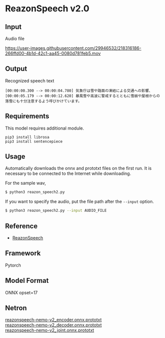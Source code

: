 # ReazonSpeech v2.0

## Input

Audio file

https://user-images.githubusercontent.com/29946532/218316186-266ffd00-4b1d-42c1-aa45-0080d781feb5.mov

## Output

Recognized speech text
```
[00:00:00.300 --> 00:00:04.780] 気象庁は雪や路面の凍結による交通への影響、
[00:00:05.179 --> 00:00:12.620] 暴風雪や高波に警戒するとともに雪崩や屋根からの落雪にも十分注意するよう呼びかけています。
```

## Requirements

This model requires additional module.
```
pip3 install librosa
pip3 install sentencepiece
```

## Usage
Automatically downloads the onnx and prototxt files on the first run.
It is necessary to be connected to the Internet while downloading.

For the sample wav,
```bash
$ python3 reazon_speech2.py
```

If you want to specify the audio, put the file path after the `--input` option.
```bash
$ python3 reazon_speech2.py --input AUDIO_FILE
```

## Reference

- [ReazonSpeech](https://research.reazon.jp/projects/ReazonSpeech/)

## Framework

Pytorch

## Model Format

ONNX opset=17

## Netron

[reazonspeech-nemo-v2_encoder.onnx.prototxt](https://netron.app/?url=https://storage.googleapis.com/ailia-models/reazon_speech2/reazonspeech-nemo-v2_encoder.onnx.prototxt)  
[reazonspeech-nemo-v2_decoder.onnx.prototxt](https://netron.app/?url=https://storage.googleapis.com/ailia-models/reazon_speech2/reazonspeech-nemo-v2_decoder.onnx.prototxt)  
[reazonspeech-nemo-v2_joint.onnx.prototxt](https://netron.app/?url=https://storage.googleapis.com/ailia-models/reazon_speech2/reazonspeech-nemo-v2_joint.onnx.prototxt)  
